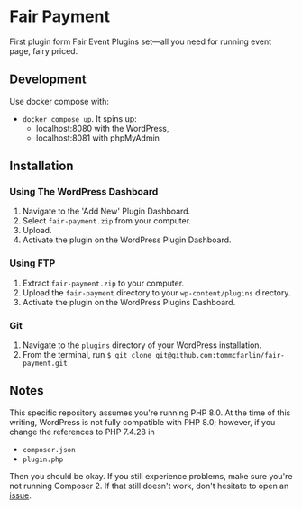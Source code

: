 # Fair Payment

First plugin form Fair Event Plugins set—all you need for running event page,
fairy priced.

## Development

Use docker compose with:

* `docker compose up`. It spins up:
  * localhost:8080 with the WordPress,
  * localhost:8081 with phpMyAdmin

## Installation

### Using The WordPress Dashboard

1. Navigate to the 'Add New' Plugin Dashboard.
2. Select `fair-payment.zip` from your computer.
3. Upload.
4. Activate the plugin on the WordPress Plugin Dashboard.

### Using FTP

1. Extract `fair-payment.zip` to your computer.
2. Upload the `fair-payment` directory to your `wp-content/plugins` directory.
3. Activate the plugin on the WordPress Plugins Dashboard.

### Git

1. Navigate to the `plugins` directory of your WordPress installation.
2. From the terminal, run `$ git clone git@github.com:tommcfarlin/fair-payment.git`

## Notes

This specific repository assumes you're running PHP 8.0.  At the time of this writing, WordPress is not fully compatible with PHP 8.0; however, if you change the references to PHP 7.4.28 in

* `composer.json`
* `plugin.php`

Then you should be okay. If you still experience problems, make sure you're not running Composer 2. If that still doesn't work, don't hesitate to open an [issue](https://github.com/tommcfarlin/fair-payment/issues).

